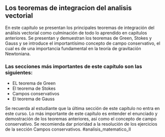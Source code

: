 ## Los teoremas de integracion del analisis vectorial

En este capítulo se presentan los principales teoremas de integración del análisis vectorial como culminación de todo lo aprendido en capítulos anteriores. Se presentan y demuestran los teoremas de Green, Stokes y Gauss y se introduce el importantísimo concepto de campo conservativo, el cual es de una importancia fundamental en la teoría de gravitación Newtoniana. 

### Las secciones más importantes de este capítulo son las siguientes:
 - EL teorema de Green
 - El teorema de Stokes
 - Campos conservativos 
 - El teorema de Gauss

Se recuerda al estudiante que la última sección de este capítulo no entra en este curso. Lo más importante de este capítulo es entender el enunciado y demostración de los teoremas anteriores, así como el concepto de campo conservativo. Se recomienda dar prioridad a la resolución de los ejercicios de la sección Campos conservativos.
#analisis_matematico_II
